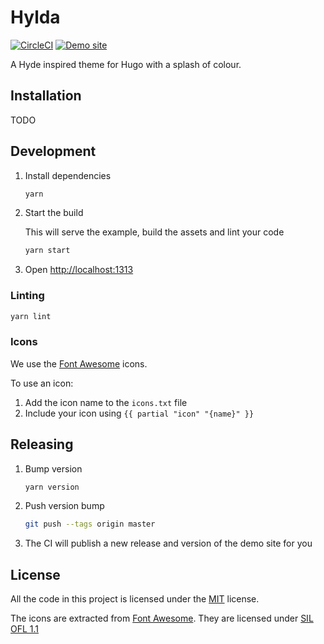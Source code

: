 Hylda
=====

[![CircleCI](https://circleci.com/gh/dotboris/hylda.svg?style=svg)](https://circleci.com/gh/dotboris/hylda)
[![Demo site](https://img.shields.io/badge/demo-site-brightgreen.svg)](https://hylda-theme.netlify.com/)

A Hyde inspired theme for Hugo with a splash of colour.

Installation
------------

TODO

Development
-----------

1.  Install dependencies

    ```sh
    yarn
    ```

1.  Start the build

    This will serve the example, build the assets and lint your code

    ```sh
    yarn start
    ```

1.  Open <http://localhost:1313>

### Linting

```sh
yarn lint
```

### Icons

We use the [Font Awesome](http://fontawesome.io/) icons.

To use an icon:

1.  Add the icon name to the `icons.txt` file
1.  Include your icon using `{{ partial "icon" "{name}" }}`

Releasing
---------

1.  Bump version

    ```sh
    yarn version
    ```

1.  Push version bump

    ```sh
    git push --tags origin master
    ```

1.  The CI will publish a new release and version of the demo site for you

License
-------

All the code in this project is licensed under the [MIT](LICENSE) license.

The icons are extracted from [Font Awesome](http://fontawesome.io/). They are
licensed under [SIL OFL 1.1](http://scripts.sil.org/OFL)
